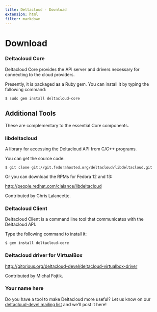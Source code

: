 ```yaml
---
title: Deltacloud - Download
extension: html
filter: markdown
---
```

Download
========
### Deltacloud Core ###

Deltacloud Core provides the API server and drivers necessary for connecting
to the cloud providers.

Presently, it is packaged as a Ruby gem. You can install it by typing the
following command:

    $ sudo gem install deltacloud-core

Additional Tools
----------------
These are complementary to the essential Core components.

### libdeltacloud ###

A library for accessing the Deltacloud API from C/C++ programs.

You can get the source code:

    $ git clone git://git.fedorahosted.org/deltacloud/libdeltacloud.git

Or you can download the RPMs for Fedora 12 and 13:

<http://people.redhat.com/clalance/libdeltacloud>

Contributed by Chris Lalancette.


### Deltacloud Client ###

Deltacloud Client is a command line tool that communicates with the
Deltacloud&nbsp;API.

Type the following command to install it:

    $ gem install deltacloud-core

### Deltacloud driver for VirtualBox ###

<http://gitorious.org/deltacloud-devel/deltacloud-virtualbox-driver>

Contributed by Michal Fojtik.

### Your name here ###

Do you have a tool to make Deltacloud more useful? Let us know on our
[deltacloud-devel mailing list][deltacloud-devel] and we'll post it here!

[deltacloud-devel]: mailto:deltacloud-dev-subscribe@incubtaor.apache.org
